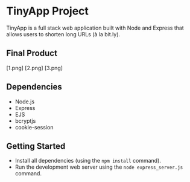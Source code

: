# TinyApp Project

TinyApp is a full stack web application built with Node and Express that allows users to shorten long URLs (à la bit.ly).

## Final Product

[1.png]
[2.png]
[3.png]

## Dependencies

- Node.js
- Express
- EJS
- bcryptjs
- cookie-session


## Getting Started

- Install all dependencies (using the `npm install` command).
- Run the development web server using the `node express_server.js` command.